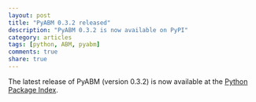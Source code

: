 ```yaml
---
layout: post
title: "PyABM 0.3.2 released"
description: "PyABM 0.3.2 is now available on PyPI"
category: articles
tags: [python, ABM, pyabm]
comments: true
share: true
---
```


The latest release of PyABM (version 0.3.2) is now available at the 
[Python Package Index](http://pypi.python.org/pypi/pyabm/0.3.2).

